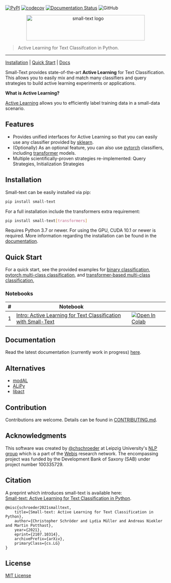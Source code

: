 [![PyPI](https://img.shields.io/pypi/v/small-text)](https://pypi.org/project/small-text/)
[![codecov](https://codecov.io/gh/webis-de/small-text/branch/master/graph/badge.svg?token=P86CPABQOL)](https://codecov.io/gh/webis-de/small-text)
[![Documentation Status](https://readthedocs.org/projects/small-text/badge/?version=latest)](https://small-text.readthedocs.io/en/latest/?badge=latest) 
![GitHub](https://img.shields.io/github/license/webis-de/small-text)


<p align="center">
<img width="372" height="80" src="https://raw.githubusercontent.com/webis-de/small-text/master/docs/_static/small-text-logo.png" alt="small-text logo" />
</p>

> Active Learning for Text Classifcation in Python.
<hr>

[Installation](#installation) | [Quick Start](#quick-start) | [Docs](https://small-text.readthedocs.io/en/latest/)

Small-Text provides state-of-the-art **Active Learning** for Text Classification. 
This allows you to easily mix and match many classifiers and query strategies 
to build active learning experiments or applications.

**What is Active Learning?**

[Active Learning](https://en.wikipedia.org/wiki/Active_learning_(machine_learning)) allows you to efficiently label training data in a small-data scenario.


## Features

- Provides unified interfaces for Active Learning so that you can easily use any classifier provided by [sklearn](https://scikit-learn.org/).
- (Optionally) As an optional feature, you can also use [pytorch](https://pytorch.org/) classifiers, including [transformer](https://github.com/huggingface/transformers) models.
- Multiple scientifically-proven strategies re-implemented: Query Strategies, Initialization Strategies

## Installation

Small-text can be easily installed via pip:

```bash
pip install small-text
```

For a full installation include the transformers extra requirement:

```bash
pip install small-text[transformers]
```

Requires Python 3.7 or newer. For using the GPU, CUDA 10.1 or newer is required. 
More information regarding the installation can be found in the 
[documentation](https://small-text.readthedocs.io/en/latest/install.html).


## Quick Start

For a quick start, see the provided examples for [binary classification](examples/code/binary_classification.py), 
[pytorch multi-class classification](examples/code/pytorch_multiclass_classification.py), and 
[transformer-based multi-class classification](examples/code/transformers_multiclass_classification.py), 

### Notebooks

| # | Notebook | |
| --- | -------- | --- |
| 1 | [Intro: Active Learning for Text Classification with Small-Text](examples/notebooks/01-active-learning-for-text-classification-with-small-text-intro.ipynb) | [![Open In Colab](https://colab.research.google.com/assets/colab-badge.svg)](https://colab.research.google.com/github/webis-de/small-text/blob/master/examples/notebooks/01-active-learning-for-text-classification-with-small-text-intro.ipynb) |

## Documentation

Read the latest documentation (currently work in progress) [here](https://small-text.readthedocs.io/en/latest/).

## Alternatives

- [modAL](https://github.com/modAL-python/modAL)
- [ALiPy](https://github.com/NUAA-AL/ALiPy)
- [libact](https://github.com/ntucllab/libact)

## Contribution

Contributions are welcome. Details can be found in [CONTRIBUTING.md](CONTRIBUTING.md).

## Acknowledgments

This software was created by [@chschroeder](https://github.com/chschroeder) at Leipzig University's [NLP group](http://asv.informatik.uni-leipzig.de/) which is a part of the [Webis](https://webis.de/) research network. The encompassing project was funded by the Development Bank of Saxony (SAB) under project number 100335729.

## Citation

A preprint which introduces small-text is available here:  
[Small-text: Active Learning for Text Classification in Python](https://arxiv.org/abs/2107.10314). 

```
@misc{schroeder2021smalltext,
    title={Small-text: Active Learning for Text Classification in Python}, 
    author={Christopher Schröder and Lydia Müller and Andreas Niekler and Martin Potthast},
    year={2021},
    eprint={2107.10314},
    archivePrefix={arXiv},
    primaryClass={cs.LG}
}
```

## License

[MIT License](LICENSE)
